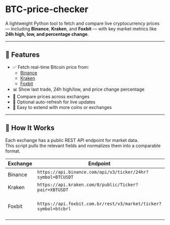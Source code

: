 # BTC-price-checker

A lightweight Python tool to fetch and compare live cryptocurrency prices — including **Binance**, **Kraken**, and **Foxbit** — with key market metrics like **24h high, low, and percentage change**.

---

## 🚀 Features

- ✅ Fetch real-time Bitcoin price from:
  - [Binance](https://api.binance.com/)
  - [Kraken](https://api.kraken.com/)
  - [Foxbit](https://foxbit.com.br/)
- 📊 Show last trade, 24h high/low, and price change percentage
- 💱 Compare prices across exchanges
- 🔁 Optional auto-refresh for live updates
- 🧩 Easy to extend with more coins or exchanges

---

## 🧠 How It Works

Each exchange has a public REST API endpoint for market data.  
This script pulls the relevant fields and normalizes them into a comparable format.

| Exchange | Endpoint | Data |
|-----------|-----------|------|
| Binance | `https://api.binance.com/api/v3/ticker/24hr?symbol=BTCUSDT` | `lastPrice`, `highPrice`, `lowPrice`, `priceChangePercent` |
| Kraken | `https://api.kraken.com/0/public/Ticker?pair=XBTUSDT` | `c[0]`, `h[1]`, `l[1]` |
| Foxbit | `https://api.foxbit.com.br/rest/v3/market/ticker?symbol=btcbrl` | `last_trade.price`, `rolling_24h.high`, `rolling_24h.low`, `rolling_24h.price_change_percent` |
